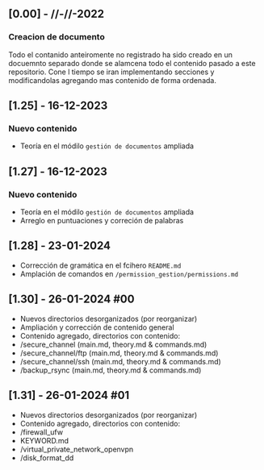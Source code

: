## [0.00] - //-//-2022
### Creacion de documento
Todo el contanido anteiromente no registrado ha sido creado en un docuemnto separado donde se alamcena todo el contenido pasado a este repositorio.
Cone l tiempo se iran implementando secciones y modificandolas agregando mas contenido de forma ordenada.

## [1.25] - 16-12-2023

### Nuevo contenido
- Teoría en el módilo `gestión de documentos` ampliada

## [1.27] - 16-12-2023

### Nuevo contenido
- Teoría en el módilo `gestión de documentos` ampliada
- Arreglo en puntuaciones y correción de palabras

## [1.28] - 23-01-2024
- Corrección de gramática en el fcihero `README.md`
- Amplación de comandos en `/permission_gestion/permissions.md`

## [1.30] - 26-01-2024 #00
- Nuevos directorios desorganizados (por reorganizar)
- Ampliación y corrección de contenido general
- Contenido agregado, directorios con contenido:
-   /secure_channel (main.md, theory.md & commands.md)
-   /secure_channel/ftp (main.md, theory.md & commands.md)
-   /secure_channel/ssh (main.md, theory.md & commands.md)
-   /backup_rsync (main.md, theory.md & commands.md)

## [1.31] - 26-01-2024 #01

- Nuevos directorios desorganizados (por reorganizar)
- Contenido agregado, directorios con contenido:
-   /firewall_ufw
-   KEYWORD.md
-   /virtual_private_network_openvpn
-   /disk_format_dd
